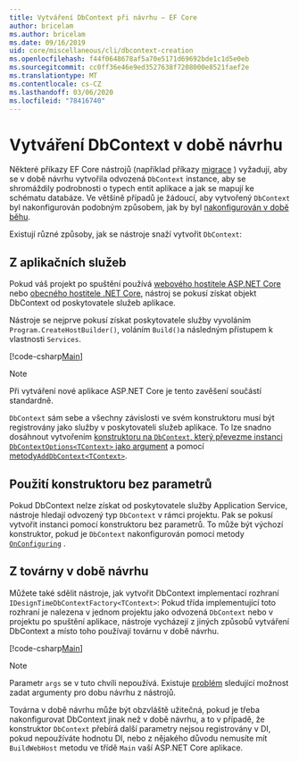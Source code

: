 ```yaml
---
title: Vytváření DbContext při návrhu – EF Core
author: bricelam
ms.author: bricelam
ms.date: 09/16/2019
uid: core/miscellaneous/cli/dbcontext-creation
ms.openlocfilehash: f44f0648678af5a70e5171d69692bde1c1d5e0eb
ms.sourcegitcommit: cc0ff36e46e9ed3527638f7208000e8521faef2e
ms.translationtype: MT
ms.contentlocale: cs-CZ
ms.lasthandoff: 03/06/2020
ms.locfileid: "78416740"
---
```

# <a name="design-time-dbcontext-creation"></a>Vytváření DbContext v době návrhu

Některé příkazy EF Core nástrojů (například příkazy [migrace][1] ) vyžadují, aby se v době návrhu vytvořila odvozená `DbContext` instance, aby se shromáždily podrobnosti o typech entit aplikace a jak se mapují ke schématu databáze. Ve většině případů je žádoucí, aby vytvořený `DbContext` byl nakonfigurován podobným způsobem, jak by byl [nakonfigurován v době běhu][2].

Existují různé způsoby, jak se nástroje snaží vytvořit `DbContext`:

## <a name="from-application-services"></a>Z aplikačních služeb

Pokud váš projekt po spuštění používá [webového hostitele ASP.NET Core][3] nebo [obecného hostitele .NET Core][4], nástroj se pokusí získat objekt DbContext od poskytovatele služeb aplikace.

Nástroje se nejprve pokusí získat poskytovatele služby vyvoláním `Program.CreateHostBuilder()`, voláním `Build()`a následným přístupem k vlastnosti `Services`.

[!code-csharp[Main](../../../../samples/core/Miscellaneous/CommandLine/ApplicationService.cs)]

> [!NOTE]
> Při vytváření nové aplikace ASP.NET Core je tento zavěšení součástí standardně.

`DbContext` sám sebe a všechny závislosti ve svém konstruktoru musí být registrovány jako služby v poskytovateli služeb aplikace. To lze snadno dosáhnout vytvořením [konstruktoru na `DbContext`, který převezme instanci `DbContextOptions<TContext>` jako argument][5] a pomocí [metody`AddDbContext<TContext>`][6].

## <a name="using-a-constructor-with-no-parameters"></a>Použití konstruktoru bez parametrů

Pokud DbContext nelze získat od poskytovatele služby Application Service, nástroje hledají odvozený typ `DbContext` v rámci projektu. Pak se pokusí vytvořit instanci pomocí konstruktoru bez parametrů. To může být výchozí konstruktor, pokud je `DbContext` nakonfigurován pomocí metody [`OnConfiguring`][7] .

## <a name="from-a-design-time-factory"></a>Z továrny v době návrhu

Můžete také sdělit nástroje, jak vytvořit DbContext implementací rozhraní `IDesignTimeDbContextFactory<TContext>`: Pokud třída implementující toto rozhraní je nalezena v jednom projektu jako odvozená `DbContext` nebo v projektu po spuštění aplikace, nástroje vycházejí z jiných způsobů vytváření DbContext a místo toho používají továrnu v době návrhu.

[!code-csharp[Main](../../../../samples/core/Miscellaneous/CommandLine/BloggingContextFactory.cs)]

> [!NOTE]
> Parametr `args` se v tuto chvíli nepoužívá. Existuje [problém][8] sledující možnost zadat argumenty pro dobu návrhu z nástrojů.

Továrna v době návrhu může být obzvláště užitečná, pokud je třeba nakonfigurovat DbContext jinak než v době návrhu, a to v případě, že konstruktor `DbContext` přebírá další parametry nejsou registrovány v DI, pokud nepoužíváte hodnotu DI, nebo z nějakého důvodu nemusíte mít `BuildWebHost` metodu ve třídě `Main` vaší ASP.NET Core aplikace.

  [1]: xref:core/managing-schemas/migrations/index
  [2]: xref:core/miscellaneous/configuring-dbcontext
  [3]: /aspnet/core/fundamentals/host/web-host
  [4]: /aspnet/core/fundamentals/host/generic-host
  [5]: xref:core/miscellaneous/configuring-dbcontext#constructor-argument
  [6]: xref:core/miscellaneous/configuring-dbcontext#using-dbcontext-with-dependency-injection
  [7]: xref:core/miscellaneous/configuring-dbcontext#onconfiguring
  [8]: https://github.com/aspnet/EntityFrameworkCore/issues/8332
